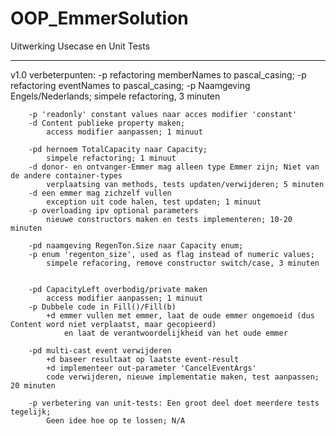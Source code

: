 # OOP_EmmerSolution
Uitwerking Usecase en Unit Tests

----

v1.0
verbeterpunten:
		-p refactoring memberNames to pascal_casing;
		-p refactoring eventNames to pascal_casing;
		-p Naamgeving Engels/Nederlands;
			simpele refactoring, 3 minuten

		-p 'readonly' constant values naar acces modifier 'constant'
		-d Content publieke property maken;
			access modifier aanpassen; 1 minuut

		-pd hernoem TotalCapacity naar Capacity;
			simpele refactoring; 1 minuut
		-d donor- en ontvanger-Emmer mag alleen type Emmer zijn; Niet van de andere container-types
			verplaatsing van methods, tests updaten/verwijderen; 5 minuten
		-d een emmer mag zichzelf vullen
			exception uit code halen, test updaten; 1 minuut
		-p overloading ipv optional parameters
			nieuwe constructors maken en tests implementeren; 10-20 minuten

		-pd naamgeving RegenTon.Size naar Capacity enum;
		-p enum 'regenton_size', used as flag instead of numeric values;
			simpele refacoring, remove constructor switch/case, 3 minuten

		
		-pd CapacityLeft overbodig/private maken
			access modifier aanpassen; 1 minuut
		-p Dubbele code in Fill()/Fill(b)
			+d emmer vullen met emmer, laat de oude emmer ongemoeid (dus Content word niet verplaatst, maar gecopieerd)
				en laat de verantwoordelijkheid van het oude emmer 

		-pd multi-cast event verwijderen
			+d baseer resultaat op laatste event-result
			+d implementeer out-parameter 'CancelEventArgs'
			code verwijderen, nieuwe implementatie maken, test aanpassen; 20 minuten
		
		-p verbetering van unit-tests: Een groot deel doet meerdere tests tegelijk;
			Geen idee hoe op te lossen; N/A

